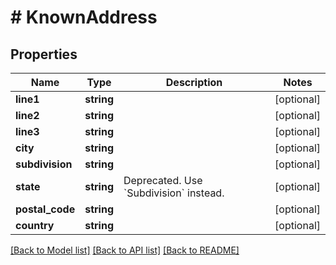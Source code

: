 # # KnownAddress

## Properties

Name | Type | Description | Notes
------------ | ------------- | ------------- | -------------
**line1** | **string** |  | [optional]
**line2** | **string** |  | [optional]
**line3** | **string** |  | [optional]
**city** | **string** |  | [optional]
**subdivision** | **string** |  | [optional]
**state** | **string** | Deprecated. Use &#x60;Subdivision&#x60; instead. | [optional]
**postal_code** | **string** |  | [optional]
**country** | **string** |  | [optional]

[[Back to Model list]](../../README.md#models) [[Back to API list]](../../README.md#endpoints) [[Back to README]](../../README.md)
